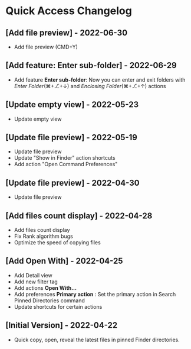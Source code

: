 # Quick Access Changelog

## [Add file preview] - 2022-06-30

- Add file preview (CMD+Y)

## [Add feature: Enter sub-folder] - 2022-06-29

- Add feature **Enter sub-folder**: Now you can enter and exit folders with _Enter Folder_(⌘+⎇+↓) and _Enclosing Folder_(⌘+⎇+↑) actions

## [Update empty view] - 2022-05-23

- Update empty view

## [Update file preview] - 2022-05-19

- Update file preview
- Update "Show in Finder" action shortcuts
- Add action "Open Command Preferences"

## [Update file preview] - 2022-04-30

- Update file preview

## [Add files count display] - 2022-04-28

- Add files count display
- Fix Rank algorithm bugs
- Optimize the speed of copying files

## [Add Open With] - 2022-04-25

- Add Detail view
- Add new filter tag
- Add actions **Open With...**
- Add preferences **Primary action** : Set the primary action in Search Pinned Directories command
- Update shortcuts for certain actions

## [Initial Version] - 2022-04-22

- Quick copy, open, reveal the latest files in pinned Finder directories.
